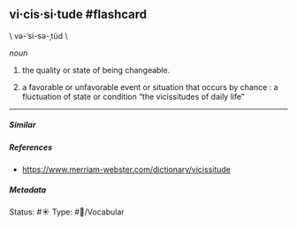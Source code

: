 ## vi·cis·si·tude #flashcard 
 \ və-ˈsi-sə-ˌtüd \

_noun_

1. the quality or state of being changeable.

1. a favorable or unfavorable event or situation that occurs by chance : a fluctuation of state or condition
“the vicissitudes of daily life”
___
##### Similar

##### References
- https://www.merriam-webster.com/dictionary/vicissitude

##### Metadata
Status: #☀️ 
Type: #🔵/Vocabular


